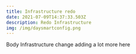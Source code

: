 ```yaml
---
title: Infrastructure redo
date: 2021-07-09T14:37:33.503Z
description: Redo Infrastructure
img: /img/daysmartconfig.png
---
```

Body Infrastructure change adding a lot more here